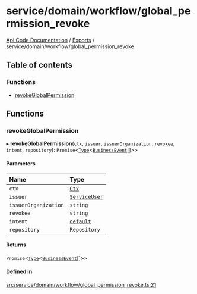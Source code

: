 # service/domain/workflow/global\_permission\_revoke
 
[Api Code Documentation](../README.md) / [Exports](../modules.md) / service/domain/workflow/global\_permission\_revoke

## Table of contents

### Functions

- [revokeGlobalPermission](service_domain_workflow_global_permission_revoke.md#revokeglobalpermission)

## Functions

### revokeGlobalPermission

▸ **revokeGlobalPermission**(`ctx`, `issuer`, `issuerOrganization`, `revokee`, `intent`, `repository`): `Promise`\<[`Type`](result.md#type)\<[`BusinessEvent`](service_domain_business_event.md#businessevent)[]\>\>

#### Parameters

| Name | Type |
| :------ | :------ |
| `ctx` | [`Ctx`](../interfaces/lib_ctx.Ctx.md) |
| `issuer` | [`ServiceUser`](../interfaces/service_domain_organization_service_user.ServiceUser.md) |
| `issuerOrganization` | `string` |
| `revokee` | `string` |
| `intent` | [`default`](authz_intents.md#default) |
| `repository` | `Repository` |

#### Returns

`Promise`\<[`Type`](result.md#type)\<[`BusinessEvent`](service_domain_business_event.md#businessevent)[]\>\>

#### Defined in

[src/service/domain/workflow/global_permission_revoke.ts:21](https://github.com/openkfw/TruBudget/blob/3cf6626/api/src/service/domain/workflow/global_permission_revoke.ts#L21)
